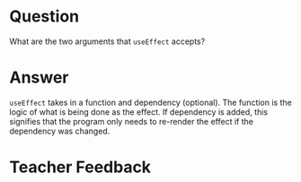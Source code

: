# Question

What are the two arguments that `useEffect` accepts?

# Answer

`useEffect` takes in a function and dependency (optional). The function is the logic of what is being done as the effect. If dependency is added, this signifies that the program only needs to re-render the effect if the dependency was changed.

# Teacher Feedback
